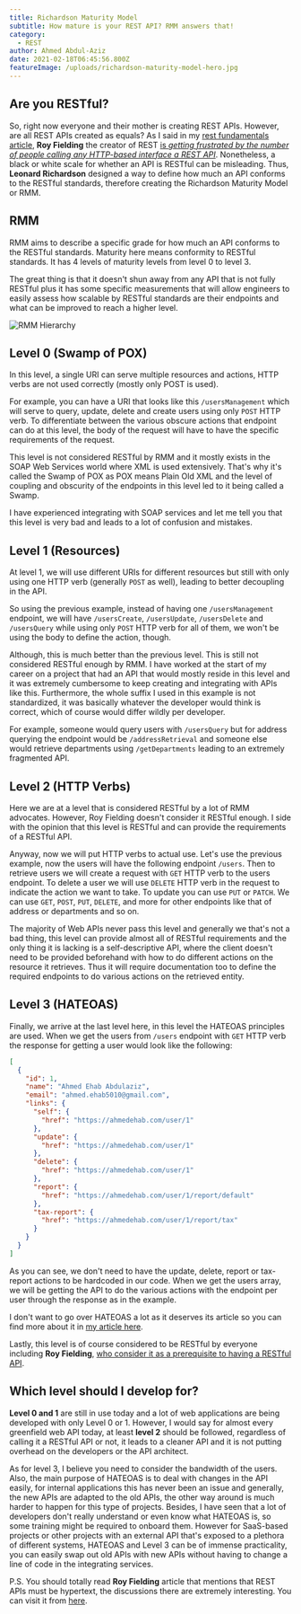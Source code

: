 ```yaml
---
title: Richardson Maturity Model
subtitle: How mature is your REST API? RMM answers that!
category:
  - REST
author: Ahmed Abdul-Aziz
date: 2021-02-18T06:45:56.800Z
featureImage: /uploads/richardson-maturity-model-hero.jpg
---
```


## Are you RESTful?

So, right now everyone and their mother is creating REST APIs. However, are all REST APIs created as equals?
As I said in my [rest fundamentals article](https://ahmedabdulaziz.com/rest-fundamentals), **Roy Fielding** the creator of REST [is *getting frustrated by the number of people calling any HTTP-based interface a REST API*](https://roy.gbiv.com/untangled/2008/rest-apis-must-be-hypertext-driven).
Nonetheless, a black or white scale for whether an API is RESTful can be misleading. Thus, **Leonard Richardson** designed a way to define how much an API conforms to the RESTful standards, therefore creating the Richardson Maturity Model or RMM.

## RMM

RMM aims to describe a specific grade for how much an API conforms to the RESTful standards. Maturity here means conformity to RESTful standards.
It has 4 levels of maturity levels from level 0 to level 3.

The great thing is that it doesn't shun away from any API that is not fully RESTful plus it has some specific measurements that will allow engineers to easily assess how scalable by RESTful standards are their endpoints and what can be improved to reach a higher level.

![RMM Hierarchy](/uploads/RMM.png)

## Level 0 (Swamp of POX)

In this level, a single URI can serve multiple resources and actions, HTTP verbs are not used correctly (mostly only POST is used).

For example, you can have a URI that looks like this `/usersManagement` which will serve to query, update, delete and create users using only `POST` HTTP verb. To differentiate between the various obscure actions that endpoint can do at this level, the body of the request will have to have the specific requirements of the request.

This level is not considered RESTful by RMM and it mostly exists in the SOAP Web Services world where XML is used extensively. That's why it's called the Swamp of POX as POX means Plain Old XML and the level of coupling and obscurity of the endpoints in this level led to it being called a Swamp.

I have experienced integrating with SOAP services and let me tell you that this level is very bad and leads to a lot of confusion and mistakes.

## Level 1 (Resources)

At level 1, we will use different URIs for different resources but still with only using one HTTP verb (generally `POST` as well), leading to better decoupling in the API.

So using the previous example, instead of having one `/usersManagement` endpoint, we will have `/usersCreate`, `/usersUpdate`, `/usersDelete` and `/usersQuery` while using only `POST` HTTP verb for all of them, we won't be using the body to define the action, though.

Although, this is much better than the previous level. This is still not considered RESTful enough by RMM. I have worked at the start of my career on a project that had an API that would mostly reside in this level and it was extremely cumbersome to keep creating and integrating with APIs like this. Furthermore, the whole suffix I used in this example is not standardized, it was basically whatever the developer would think is correct, which of course would differ wildly per developer.

For example, someone would query users with `/usersQuery` but for address querying the endpoint would be `/addressRetrieval` and someone else would retrieve departments using `/getDepartments` leading to an extremely fragmented API.

## Level 2 (HTTP Verbs)

Here we are at a level that is considered RESTful by a lot of RMM advocates. However, Roy Fielding doesn't consider it RESTful enough. I side with the opinion that this level is RESTful and can provide the requirements of a RESTful API.

Anyway, now we will put HTTP verbs to actual use. Let's use the previous example, now the users will have the following endpoint `/users`. Then to retrieve users we will create a request with `GET` HTTP verb to the users endpoint. To delete a user we will use `DELETE` HTTP verb in the request to indicate the action we want to take. To update you can use `PUT` or `PATCH`. We can use `GET`, `POST`, `PUT`, `DELETE`, and more for other endpoints like that of address or departments and so on.

The majority of Web APIs never pass this level and generally we that's not a bad thing, this level can provide almost all of RESTful requirements and the only thing it is lacking is a self-descriptive API, where the client doesn't need to be provided beforehand with how to do different actions on the resource it retrieves. Thus it will require documentation too to define the required endpoints to do various actions on the retrieved entity.

## Level 3 (HATEOAS)

Finally, we arrive at the last level here, in this level the HATEOAS principles are used.
When we get the users from `/users` endpoint with `GET` HTTP verb the response for getting a user would look like the following:

```json
[
  {
    "id": 1,
    "name": "Ahmed Ehab Abdulaziz",
    "email": "ahmed.ehab5010@gmail.com",
    "links": {
      "self": {
        "href": "https://ahmedehab.com/user/1"
      },
      "update": {
        "href": "https://ahmedehab.com/user/1"
      },
      "delete": {
        "href": "https://ahmedehab.com/user/1"
      },
      "report": {
        "href": "https://ahmedehab.com/user/1/report/default"
      },
      "tax-report": {
        "href": "https://ahmedehab.com/user/1/report/tax"
      }
    }
  }
]
```

As you can see, we don't need to have the update, delete, report or tax-report actions to be hardcoded in our code.
When we get the users array, we will be getting the API to do the various actions with the endpoint per user through the response as in the example.

I don't want to go over HATEOAS a lot as it deserves its article so you can find more about it in [my article here](https://ahmedehab.com/hateoas).

Lastly, this level is of course considered to be RESTful by everyone including **Roy Fielding**, [who consider it as a prerequisite to having a RESTful API](https://roy.gbiv.com/untangled/2008/rest-apis-must-be-hypertext-driven).

## Which level should I develop for?

**Level 0 and 1** are still in use today and a lot of web applications are being developed with only Level 0 or 1. However, I would say for almost every greenfield web API today, at least **level 2** should be followed, regardless of calling it a RESTful API or not, it leads to a cleaner API and it is not putting overhead on the developers or the API architect.

As for level 3, I believe you need to consider the bandwidth of the users. Also, the main purpose of HATEOAS is to deal with changes in the API easily, for internal applications this has never been an issue and generally, the new APIs are adapted to the old APIs, the other way around is much harder to happen for this type of projects. Besides, I have seen that a lot of developers don't really understand or even know what HATEOAS is, so some training might be required to onboard them.
However for SaaS-based projects or other projects with an external API that's exposed to a plethora of different systems, HATEOAS and Level 3 can be of immense practicality, you can easily swap out old APIs with new APIs without having to change a line of code in the integrating services.

P.S. You should totally read **Roy Fielding** article that mentions that REST APIs must be hypertext, the discussions there are extremely interesting. You can visit it from [here](https://roy.gbiv.com/untangled/2008/rest-apis-must-be-hypertext-driven).
